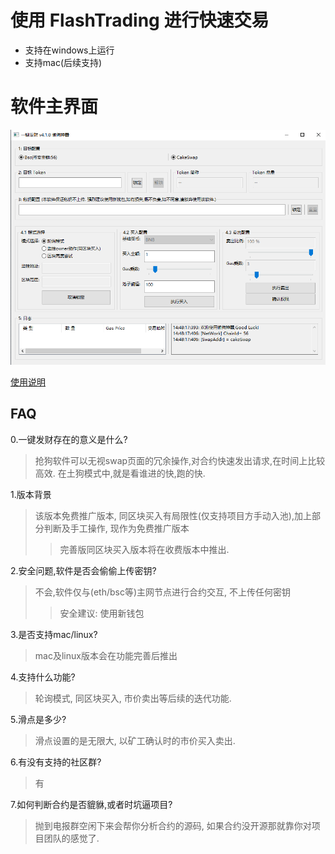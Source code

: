 # 使用 FlashTrading 进行快速交易 

- 支持在windows上运行
- 支持mac(后续支持)

# 软件主界面
![main](./img/0.png)

[使用说明](https://github.com/lvjianzwp/flashTrading/blob/main/%E4%BD%BF%E7%94%A8%E8%AF%B4%E6%98%8E.md)

## FAQ
0.一键发财存在的意义是什么? 
> 抢狗软件可以无视swap页面的冗余操作,对合约快速发出请求,在时间上比较高效.
> 在土狗模式中,就是看谁进的快,跑的快.


1.版本背景
> 该版本免费推广版本, 同区块买入有局限性(仅支持项目方手动入池),加上部分判断及手工操作, 现作为免费推广版本
>> 完善版同区块买入版本将在收费版本中推出.


2.安全问题,软件是否会偷偷上传密钥?
> 不会,软件仅与(eth/bsc等)主网节点进行合约交互, 不上传任何密钥
> > 安全建议: 使用新钱包


3.是否支持mac/linux?
> mac及linux版本会在功能完善后推出


4.支持什么功能?
> 轮询模式, 同区块买入, 市价卖出等后续的迭代功能.


5.滑点是多少?
> 滑点设置的是无限大, 以矿工确认时的市价买入卖出.


6.有没有支持的社区群?
> 有


7.如何判断合约是否貔貅,或者时坑逼项目? 
> 抛到电报群空闲下来会帮你分析合约的源码, 如果合约没开源那就靠你对项目团队的感觉了.

